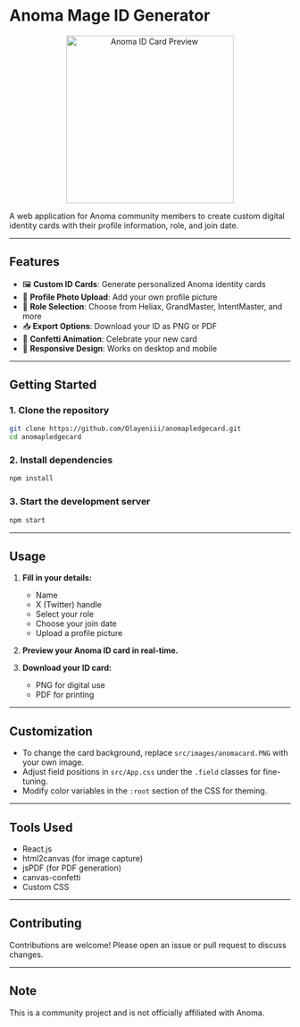 # Anoma Mage ID Generator

<div align="center">
  <img src="src/images/anomacard.PNG" width="300" alt="Anoma ID Card Preview">
</div>

A web application for Anoma community members to create custom digital identity cards with their profile information, role, and join date.

---

## Features

- 🖼️ **Custom ID Cards**: Generate personalized Anoma identity cards
- 📸 **Profile Photo Upload**: Add your own profile picture
- 🎨 **Role Selection**: Choose from Heliax, GrandMaster, IntentMaster, and more
- 📥 **Export Options**: Download your ID as PNG or PDF
- 🎉 **Confetti Animation**: Celebrate your new card
- 📱 **Responsive Design**: Works on desktop and mobile

---

## Getting Started

### 1. Clone the repository
```bash
git clone https://github.com/Olayeniii/anomapledgecard.git
cd anomapledgecard
```

### 2. Install dependencies
```bash
npm install
```

### 3. Start the development server
```bash
npm start
```

---

## Usage

1. **Fill in your details:**
   - Name
   - X (Twitter) handle
   - Select your role
   - Choose your join date
   - Upload a profile picture

2. **Preview your Anoma ID card in real-time.**

3. **Download your ID card:**
   - PNG for digital use
   - PDF for printing

---

## Customization

- To change the card background, replace `src/images/anomacard.PNG` with your own image.
- Adjust field positions in `src/App.css` under the `.field` classes for fine-tuning.
- Modify color variables in the `:root` section of the CSS for theming.

---

## Tools Used

- React.js
- html2canvas (for image capture)
- jsPDF (for PDF generation)
- canvas-confetti
- Custom CSS

---

## Contributing

Contributions are welcome! Please open an issue or pull request to discuss changes.

---

## Note

This is a community project and is not officially affiliated with Anoma.

